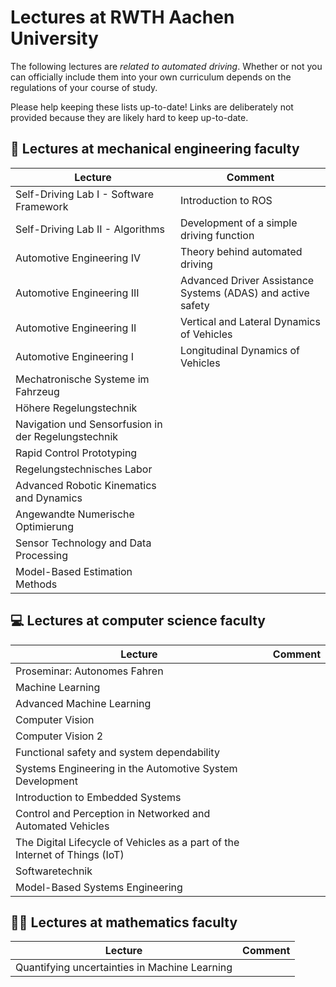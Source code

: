 # Lectures at RWTH Aachen University

The following lectures are *related to automated driving*.
Whether or not you can officially include them into your own curriculum depends on the regulations of your course of study.

Please help keeping these lists up-to-date! Links are deliberately not provided because they are likely hard to keep up-to-date.

## 🔧 Lectures at mechanical engineering faculty

| Lecture |  Comment |
| ----    |  ----    |
| Self-Driving Lab I - Software Framework | Introduction to ROS |
| Self-Driving Lab II - Algorithms | Development of a simple driving function |
| Automotive Engineering IV  | Theory behind automated driving |
| Automotive Engineering III | Advanced Driver Assistance Systems (ADAS) and active safety |
| Automotive Engineering II | Vertical and Lateral Dynamics of Vehicles |
| Automotive Engineering I | Longitudinal Dynamics of Vehicles |
| Mechatronische Systeme im Fahrzeug | |
| Höhere Regelungstechnik | |
| Navigation und Sensorfusion in der Regelungstechnik  |
| Rapid Control Prototyping | |
| Regelungstechnisches Labor | |
| Advanced Robotic Kinematics and Dynamics | |
| Angewandte Numerische Optimierung | |
| Sensor Technology and Data Processing | |
| Model-Based Estimation Methods | |



## 💻 Lectures at computer science faculty

| Lecture |  Comment |
| ----    |  ----    |
| Proseminar: Autonomes Fahren |
| Machine Learning | |
| Advanced Machine Learning | |
| Computer Vision | |
| Computer Vision 2 | |
| Functional safety and system dependability | |
| Systems Engineering in the Automotive System Development |
| Introduction to Embedded Systems | |
| Control and Perception in Networked and Automated Vehicles | |
| The Digital Lifecycle of Vehicles as a part of the Internet of Things (IoT) | |
| Softwaretechnik | |
| Model-Based Systems Engineering |



## 👨‍🏫 Lectures at mathematics faculty

| Lecture |  Comment |
| ----    |  ----    |
| Quantifying uncertainties in Machine Learning  | |
